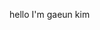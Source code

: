hello I'm gaeun kim 
<!---
gaeunkim0325/gaeunkim0325 is a ✨ special ✨ repository because its `README.md` (this file) appears on your GitHub profile.
You can click the Preview link to take a look at your changes.
--->
